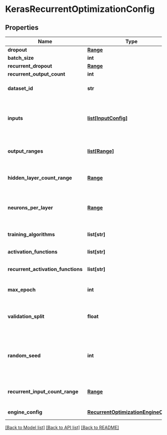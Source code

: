 # KerasRecurrentOptimizationConfig

## Properties
Name | Type | Description | Notes
------------ | ------------- | ------------- | -------------
**dropout** | [**Range**](Range.md) |  | [optional] 
**batch_size** | **int** |  | [optional] 
**recurrent_dropout** | [**Range**](Range.md) |  | [optional] 
**recurrent_output_count** | **int** |  | [optional] 
**dataset_id** | **str** | Data set id on which to train network | [optional] 
**inputs** | [**list[InputConfig]**](InputConfig.md) | Define min and max value for each output column(feature), and is input optional | [optional] 
**output_ranges** | [**list[Range]**](Range.md) | Define min and max value for each output column(feature) | [optional] 
**hidden_layer_count_range** | [**Range**](Range.md) | Range in which to search number of hidden layers | [optional] 
**neurons_per_layer** | [**Range**](Range.md) | Range in which to search number of neurons per layer | [optional] 
**training_algorithms** | **list[str]** | List of training algorithms to use | [optional] 
**activation_functions** | **list[str]** | List of activation functions to use | [optional] 
**recurrent_activation_functions** | **list[str]** | List of recurrent activation functions to use | [optional] 
**max_epoch** | **int** | Maximum number of epoch | 
**validation_split** | **float** | Portion of data set to use for validation, must be between 0 and 1. | 
**random_seed** | **int** | Random number generator seed, if the value is zero, the rows will not be randomly shuffled | [optional] 
**recurrent_input_count_range** | [**Range**](Range.md) | Range in which to search number of recurrent inputs | [optional] 
**engine_config** | [**RecurrentOptimizationEngineConfig**](RecurrentOptimizationEngineConfig.md) | Optimization engine config | [optional] 

[[Back to Model list]](../README.md#documentation-for-models) [[Back to API list]](../README.md#documentation-for-api-endpoints) [[Back to README]](../README.md)


